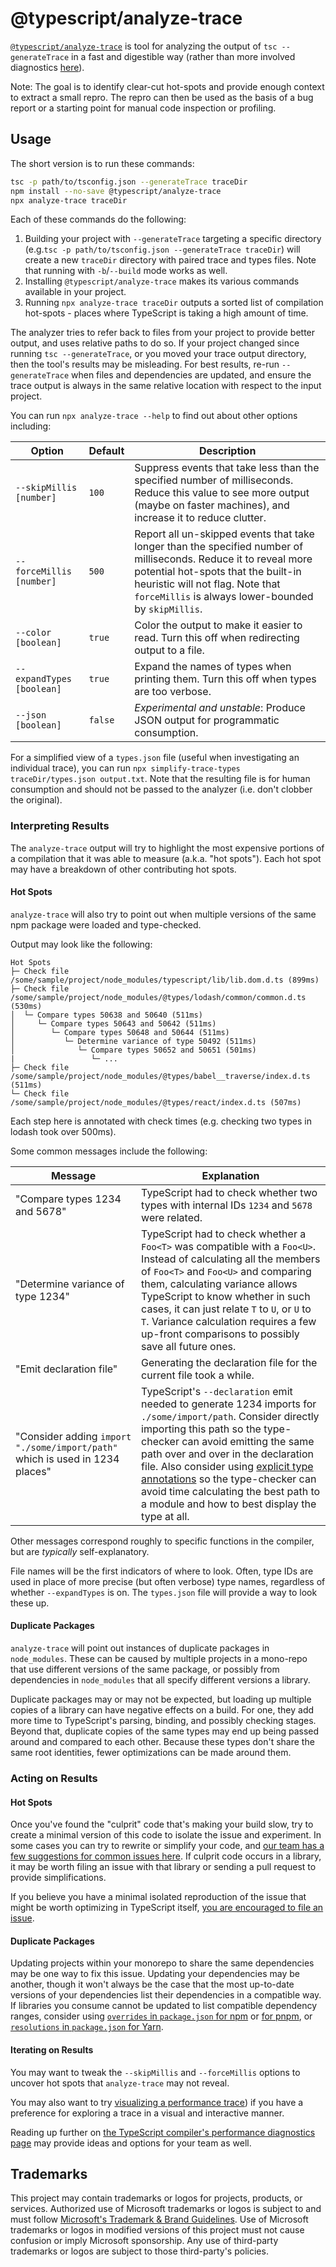 # @typescript/analyze-trace

[`@typescript/analyze-trace`](https://github.com/microsoft/typescript-analyze-trace) is tool for analyzing the output of `tsc --generateTrace` in a fast and digestible way (rather than more involved diagnostics [here](https://github.com/microsoft/TypeScript/wiki/Performance-Tracing)).

Note: The goal is to identify clear-cut hot-spots and provide enough context to extract a small repro.
The repro can then be used as the basis of a bug report or a starting point for manual code inspection or profiling.

## Usage

The short version is to run these commands:

```sh
tsc -p path/to/tsconfig.json --generateTrace traceDir
npm install --no-save @typescript/analyze-trace
npx analyze-trace traceDir
```

Each of these commands do the following:

1. Building your project with `--generateTrace` targeting a specific directory (e.g.`tsc -p path/to/tsconfig.json --generateTrace traceDir`) will create a new `traceDir` directory with paired trace and types files.
   Note that running with `-b`/`--build` mode works as well.
2. Installing `@typescript/analyze-trace` makes its various commands available in your project.
3. Running `npx analyze-trace traceDir` outputs a sorted list of compilation hot-spots - places where TypeScript is taking a high amount of time.

The analyzer tries to refer back to files from your project to provide better output, and uses relative paths to do so.
If your project changed since running `tsc --generateTrace`, or you moved your trace output directory, then the tool's results may be misleading.
For best results, re-run `--generateTrace` when files and dependencies are updated, and ensure the trace output is always in the same relative location with respect to the input project.

You can run `npx analyze-trace --help` to find out about other options including:

Option                    | Default | Description
--------------------------|---------|-------------------------------------------------------------------------------
`--skipMillis [number]`   | `100`   | Suppress events that take less than the specified number of milliseconds. Reduce this value to see more output (maybe on faster machines), and increase it to reduce clutter.
`--forceMillis [number]`  | `500`   | Report all un-skipped events that take longer than the specified number of milliseconds. Reduce it to reveal more potential hot-spots that the built-in heuristic will not flag. Note that `forceMillis` is always lower-bounded by `skipMillis`.
`--color [boolean]`       | `true`  | Color the output to make it easier to read. Turn this off when redirecting output to a file.
`--expandTypes [boolean]` | `true`  | Expand the names of types when printing them. Turn this off when types are too verbose.
`--json [boolean]`        | `false` | *Experimental and unstable*: Produce JSON output for programmatic consumption.

For a simplified view of a `types.json` file (useful when investigating an individual trace), you can run `npx simplify-trace-types traceDir/types.json output.txt`.
Note that the resulting file is for human consumption and should not be passed to the analyzer (i.e. don't clobber the original).

### Interpreting Results

The `analyze-trace` output will try to highlight the most expensive portions of a compilation that it was able to measure (a.k.a. "hot spots").
Each hot spot may have a breakdown of other contributing hot spots.

#### Hot Spots

`analyze-trace` will also try to point out when multiple versions of the same npm package were loaded and type-checked.

Output may look like the following:

```
Hot Spots
├─ Check file /some/sample/project/node_modules/typescript/lib/lib.dom.d.ts (899ms)
├─ Check file /some/sample/project/node_modules/@types/lodash/common/common.d.ts (530ms)
│  └─ Compare types 50638 and 50640 (511ms)
│     └─ Compare types 50643 and 50642 (511ms)
│        └─ Compare types 50648 and 50644 (511ms)
│           └─ Determine variance of type 50492 (511ms)
│              └─ Compare types 50652 and 50651 (501ms)
|                 └─ ...
├─ Check file /some/sample/project/node_modules/@types/babel__traverse/index.d.ts (511ms)
└─ Check file /some/sample/project/node_modules/@types/react/index.d.ts (507ms)
```

Each step here is annotated with check times (e.g. checking two types in lodash took over 500ms).

Some common messages include the following:

Message | Explanation
--------|------------
"Compare types 1234 and 5678" | TypeScript had to check whether two types with internal IDs `1234` and `5678` were related.
"Determine variance of type 1234" | TypeScript had to check whether a `Foo<T>` was compatible with a `Foo<U>`. Instead of calculating all the members of `Foo<T>` and `Foo<U>` and comparing them, calculating variance allows TypeScript to know whether in such cases, it can just relate `T` to `U`, or `U` to `T`. Variance calculation requires a few up-front comparisons to possibly save all future ones.
"Emit declaration file" | Generating the declaration file for the current file took a while.
"Consider adding `import "./some/import/path"` which is used in 1234 places" | TypeScript's `--declaration` emit needed to generate 1234 imports for `./some/import/path`. Consider directly importing this path so the type-checker can avoid emitting the same path over and over in the declaration file. Also consider using [explicit type annotations](https://github.com/microsoft/TypeScript/wiki/Performance#using-type-annotations) so the type-checker can avoid time calculating the best path to a module and how to best display the type at all.

Other messages correspond roughly to specific functions in the compiler, but are *typically* self-explanatory.

File names will be the first indicators of where to look.
Often, type IDs are used in place of more precise (but often verbose) type names, regardless of whether `--expandTypes` is on.
The `types.json` file will provide a way to look these up.

#### Duplicate Packages

`analyze-trace` will point out instances of duplicate packages in `node_modules`.
These can be caused by multiple projects in a mono-repo that use different versions of the same package, or possibly from dependencies in `node_modules` that all specify different versions a library.

Duplicate packages may or may not be expected, but loading up multiple copies of a library can have negative effects on a build.
For one, they add more time to TypeScript's parsing, binding, and possibly checking stages.
Beyond that, duplicate copies of the same types may end up being passed around and compared to each other.
Because these types don't share the same root identities, fewer optimizations can be made around them.

### Acting on Results

#### Hot Spots

Once you've found the "culprit" code that's making your build slow, try to create a minimal version of this code to isolate the issue and experiment.
In some cases you can try to rewrite or simplify your code, and [our team has a few suggestions for common issues here](https://github.com/microsoft/TypeScript/wiki/Performance#writing-easy-to-compile-code).
If culprit code occurs in a library, it may be worth filing an issue with that library or sending a pull request to provide simplifications.

If you believe you have a minimal isolated reproduction of the issue that might be worth optimizing in TypeScript itself, [you are encouraged to file an issue](https://github.com/microsoft/TypeScript/issues/new/choose).

#### Duplicate Packages

Updating projects within your monorepo to share the same dependencies may be one way to fix this issue.
Updating your dependencies may be another, though it won't always be the case that the most up-to-date versions of your dependencies list their dependencies in a compatible way.
If libraries you consume cannot be updated to list compatible dependency ranges, consider using [`overrides` in `package.json` for npm](https://docs.npmjs.com/cli/v8/configuring-npm/package-json#overrides) or [for pnpm](https://pnpm.io/package_json#pnpmoverrides), or [`resolutions` in `package.json` for Yarn](https://classic.yarnpkg.com/lang/en/docs/selective-version-resolutions/).

#### Iterating on Results

You may want to tweak the `--skipMillis` and `--forceMillis` options to uncover hot spots that `analyze-trace` may not reveal.

You may also want to try [visualizing a performance trace](https://github.com/microsoft/TypeScript/wiki/Performance-Tracing)) if you have a preference for exploring a trace in a visual and interactive manner.

Reading up further on [the TypeScript compiler's performance diagnostics page](https://github.com/microsoft/TypeScript/wiki/Performance) may provide ideas and options for your team as well.

## Trademarks

This project may contain trademarks or logos for projects, products, or services. Authorized use of Microsoft
trademarks or logos is subject to and must follow
[Microsoft's Trademark & Brand Guidelines](https://www.microsoft.com/en-us/legal/intellectualproperty/trademarks/usage/general).
Use of Microsoft trademarks or logos in modified versions of this project must not cause confusion or imply Microsoft sponsorship.
Any use of third-party trademarks or logos are subject to those third-party's policies.
